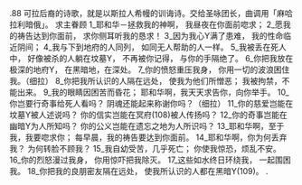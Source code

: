 .88 
可拉后裔的诗歌，就是以斯拉人希幔的训诲诗。交给圣咏团长，曲调用「麻哈拉利暗俄」。 
求主眷顾 
1_耶和华－拯救我的神啊， 
我昼夜在你面前唿求； 
2_愿我的祷告达到你面前， 
求你侧耳听我的恳求！ 
3_因为我心Y满了患难， 
我的性命临近阴间； 
4_我与下到地府的人同列， 
如同无人帮助的人一样。 
5_我被丢在死人中， 
好像被杀的人躺在坟墓Y， 
不再被你记得， 
与你的手隔绝了。 
6_你把我放在极深的地府Y， 
在黑暗地，在深处。 
7_你的愤怒重压我身， 
你用一切的波浪困住我。（细拉） 
8_你把我所认识的人隔在远处， 
使我为他们所憎恶； 
我被拘禁，不能出来。 
9_我的眼睛因困苦而昏花； 
耶和华啊，我天天求告你，向你举手。 
10_你岂要行奇事给死人看吗？ 
 阴魂还能起来称谢你吗？（细拉） 
11_你的慈爱岂能在坟墓Y被人述说吗？ 
你的信实岂能在冥府(108)被人传扬吗？ 
12_你的奇事岂能在幽暗Y为人所知吗？ 
你的公义岂能在遗忘之地为人所识吗？ 
13_耶和华啊，至于我，我要唿求你； 
每早晨，我的祷告要达到你面前。 
14_耶和华啊，你为何丢弃我？ 
为何转脸不顾我？ 
15_我自幼受苦，几乎死亡； 
你使我惊恐，烦乱不安。 
16_你的烈怒漫过我身， 
你用惊吓把我除灭。 
17_这些如水终日环绕我， 
一起围困我。 
18_你把我的良朋密友隔在远处， 
使我所认识的人都在黑暗Y(109)。 
.